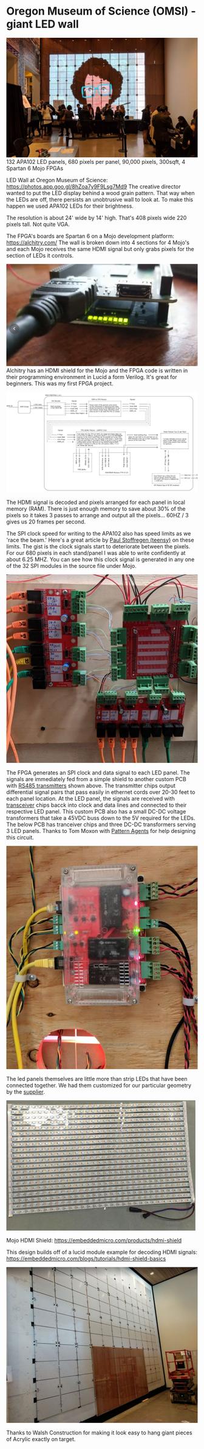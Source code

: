 # Oregon Museum of Science (OMSI) - giant LED wall

![splash](https://github.com/hydronics2/HDMI-to-FPGA-to-APA102-Pixels/blob/master/splash.JPG)
132 APA102 LED panels, 680 pixels per panel, 90,000 pixels, 300sqft, 4 Spartan 6 Mojo FPGAs


LED Wall at Oregon Museum of Science: https://photos.app.goo.gl/8hZoa7y9F9Lsg7Md9
The creative director wanted to put the LED display behind a wood grain pattern. That way when the LEDs are off, there persists an unobtrusive wall to look at. To make this happen we used APA102 LEDs for their brightness. 

The resolution is about 24' wide by 14' high. That's 408 pixels wide 220 pixels tall. Not quite VGA. 

The FPGA's boards are Spartan 6 on a Mojo development platform: https://alchitry.com/ The wall is broken down into 4 sections for 4 Mojo's and each Mojo receives the same HDMI signal but only grabs pixels for the section of LEDs it controls. 

![splash](https://github.com/hydronics2/HDMI-to-FPGA-to-APA102-Pixels/blob/master/hdmi_shield.JPG)
Alchitry has an HDMI shield for the Mojo and the FPGA code is written in their programming environment in Lucid a form Verilog. It's great for beginners. This was my first FPGA project.

![overview](https://github.com/hydronics2/HDMI-to-FPGA-to-APA102-Pixels/blob/master/FPGA_overview2.JPG)

The HDMI signal is decoded and pixels arranged for each panel in local memory (RAM). There is just enough memory to save about 30% of the pixels so it takes 3 passes to arrange and output all the pixels... 60HZ / 3 gives us 20 frames per second.  

The SPI clock speed for writing to the APA102 also has speed limits as we 'race the beam.' Here's a great article by [Paul Stoffregen (teensy)](https://www.pjrc.com/why-apa102-leds-have-trouble-at-24-mhz/) on these limits. The gist is the clock signals start to deteriorate between the pixels. For our 680 pixels in each stand/panel I was able to write confidently at about 6.25 MHZ. You can see how this clock signal is generated in any one of the 32 SPI modules in the source file under Mojo.

![rs485_transmitter](https://github.com/hydronics2/HDMI-to-FPGA-to-APA102-Pixels/blob/master/RS_485%20trasmitter2.JPG)

The FPGA generates an SPI clock and data signal to each LED panel. The signals are immediately fed from a simple shield to another custom PCB with [RS485 transmitters](https://www.digikey.com/product-detail/en/texas-instruments/AM26LV31EIDR/296-24690-1-ND/2092512) shown above. The transmitter chips output differential signal pairs that pass easily in ethernet cords over 20-30 feet to each panel location. At the LED panel, the signals are received with [transceiver](https://www.digikey.com/product-detail/en/maxlinear-inc/SP485EN-L-TR/1016-1829-1-ND/3586546) chips bacck into clock and data lines and connected to their respective LED panel. This custom PCB also has a small DC-DC voltage transformers that take a 45VDC buss down to the 5V required for the LEDs.  The below PCB has tranceiver chips and three DC-DC transformers serving 3 LED panels. Thanks to Tom Moxon with [Pattern Agents](http://patternagents.com/) for help designing this circuit.

![tranceivers](https://github.com/hydronics2/HDMI-to-FPGA-to-APA102-Pixels/blob/master/rs_485%20receiver%20board.JPG)


The led panels themselves are little more than strip LEDs that have been connected together.  We had them customized for our particular geometry by the [supplier](https://www.aliexpress.com/store/product/30-40-pixels-RGB-full-color-WS2812B-Flexible-LED-Pixel-Panel-Light-DC5V/701799_32601735218.html).

![sample](https://github.com/hydronics2/HDMI-to-FPGA-to-APA102-Pixels/blob/master/example_led_panel.JPG)


Mojo HDMI Shield: https://embeddedmicro.com/products/hdmi-shield

This design builds off of a lucid module example for decoding HDMI signals: https://embeddedmicro.com/blogs/tutorials/hdmi-shield-basics

![exposed](https://github.com/hydronics2/HDMI-to-FPGA-to-APA102-Pixels/blob/master/led_wall_exposed.JPG)

Thanks to Walsh Construction for making it look easy to hang giant pieces of Acrylic exactly on target.


